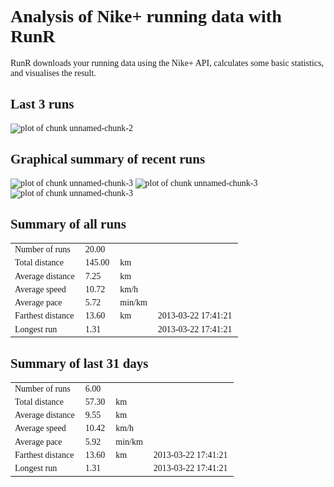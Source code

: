 


<style type="text/css">
body, td {
   font-size: 14px;
   font-family: "Garamond";
}
td{
  padding-right: 10px;
}
</style>

Analysis of Nike+ running data with RunR
========================================================
RunR downloads your running data using the Nike+ API, calculates some basic statistics, and visualises the result.

Last 3 runs
--------------------------------------------------------
![plot of chunk unnamed-chunk-2](figure/unnamed-chunk-2.png) 


Graphical summary of recent runs
--------------------------------------------------------
![plot of chunk unnamed-chunk-3](figure/unnamed-chunk-31.png) ![plot of chunk unnamed-chunk-3](figure/unnamed-chunk-32.png) ![plot of chunk unnamed-chunk-3](figure/unnamed-chunk-33.png) 


Summary of all runs
--------------------------------------------------------
<!-- html table generated in R 2.15.0 by xtable 1.7-1 package -->
<!-- Wed Mar 27 18:25:31 2013 -->
<TABLE 2>
  <TR> <TD> Number of runs </TD> <TD> 20.00 </TD> <TD>  </TD> <TD align="right">  </TD> </TR>
  <TR> <TD> Total distance </TD> <TD> 145.00 </TD> <TD> km </TD> <TD align="right">  </TD> </TR>
  <TR> <TD> Average distance </TD> <TD> 7.25 </TD> <TD> km </TD> <TD align="right">  </TD> </TR>
  <TR> <TD> Average speed </TD> <TD> 10.72 </TD> <TD> km/h </TD> <TD align="right">  </TD> </TR>
  <TR> <TD> Average pace </TD> <TD> 5.72 </TD> <TD> min/km </TD> <TD align="right">  </TD> </TR>
  <TR> <TD> Farthest distance </TD> <TD> 13.60 </TD> <TD> km </TD> <TD align="right"> 2013-03-22 17:41:21 </TD> </TR>
  <TR> <TD> Longest run </TD> <TD> 1.31 </TD> <TD>  </TD> <TD align="right"> 2013-03-22 17:41:21 </TD> </TR>
   </TABLE>


Summary of last 31 days
--------------------------------------------------------
<!-- html table generated in R 2.15.0 by xtable 1.7-1 package -->
<!-- Wed Mar 27 18:25:31 2013 -->
<TABLE 2>
  <TR> <TD> Number of runs </TD> <TD> 6.00 </TD> <TD>  </TD> <TD align="right">  </TD> </TR>
  <TR> <TD> Total distance </TD> <TD> 57.30 </TD> <TD> km </TD> <TD align="right">  </TD> </TR>
  <TR> <TD> Average distance </TD> <TD> 9.55 </TD> <TD> km </TD> <TD align="right">  </TD> </TR>
  <TR> <TD> Average speed </TD> <TD> 10.42 </TD> <TD> km/h </TD> <TD align="right">  </TD> </TR>
  <TR> <TD> Average pace </TD> <TD> 5.92 </TD> <TD> min/km </TD> <TD align="right">  </TD> </TR>
  <TR> <TD> Farthest distance </TD> <TD> 13.60 </TD> <TD> km </TD> <TD align="right"> 2013-03-22 17:41:21 </TD> </TR>
  <TR> <TD> Longest run </TD> <TD> 1.31 </TD> <TD>  </TD> <TD align="right"> 2013-03-22 17:41:21 </TD> </TR>
   </TABLE>

    

